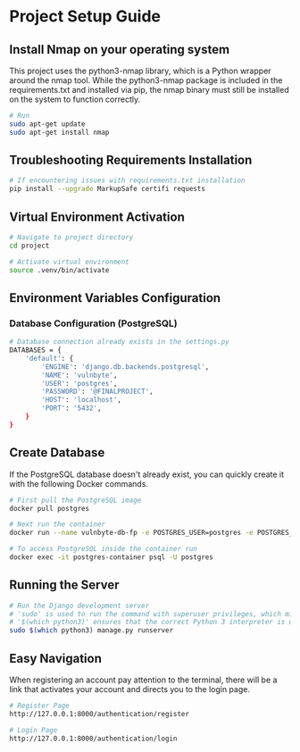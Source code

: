 # Project Setup Guide

## Install Nmap on your operating system 
This project uses the python3-nmap library, which is a Python wrapper around the nmap tool. While the python3-nmap package is included in the requirements.txt and installed via pip, the nmap binary must still be installed on the system to function correctly.
```bash
# Run
sudo apt-get update
sudo apt-get install nmap
```

## Troubleshooting Requirements Installation
```bash
# If encountering issues with requirements.txt installation
pip install --upgrade MarkupSafe certifi requests
```

## Virtual Environment Activation
```bash
# Navigate to project directory
cd project

# Activate virtual environment
source .venv/bin/activate
```

## Environment Variables Configuration

### Database Configuration (PostgreSQL)
```bash
# Database connection already exists in the settings.py
DATABASES = {
    'default': {
        'ENGINE': 'django.db.backends.postgresql',
        'NAME': 'vulnbyte',
        'USER': 'postgres',
        'PASSWORD': '@FINALPROJECT',
        'HOST': 'localhost', 
        'PORT': '5432',
    }
}
```

## Create Database
If the PostgreSQL database doesn't already exist, you can quickly create it with the following Docker commands.
```bash
# First pull the PostgreSQL image
docker pull postgres

# Next run the container
docker run --name vulnbyte-db-fp -e POSTGRES_USER=postgres -e POSTGRES_PASSWORD=@FINALPROJECT -e POSTGRES_DB=vulnbyte -p 5432:5432 -d postgres

# To access PostgreSQL inside the container run
docker exec -it postgres-container psql -U postgres
```

## Running the Server
```bash
# Run the Django development server
# 'sudo' is used to run the command with superuser privileges, which might be needed for certain system-level tasks (e.g., using a privileged port).
# '$(which python3)' ensures that the correct Python 3 interpreter is used, even if multiple versions are installed.
sudo $(which python3) manage.py runserver
```

## Easy Navigation 
When registering an account pay attention to the terminal, there will be a link that activates your account and directs you to the login page.
```bash
# Register Page 
http://127.0.0.1:8000/authentication/register

# Login Page
http://127.0.0.1:8000/authentication/login
```

